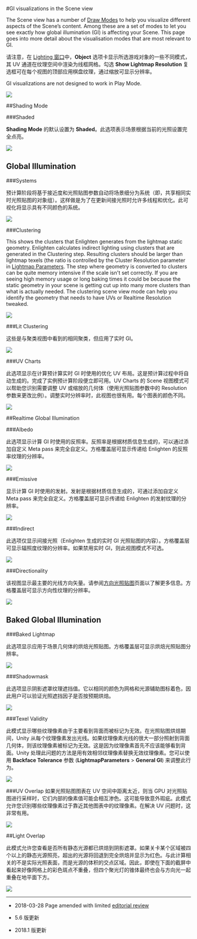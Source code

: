 #GI visualizations in the Scene view

The Scene view has a number of [Draw Modes](ViewModes.html) to help you visualize different aspects of the Scene’s content. Among these are a set of modes to let you see exactly how global illumination (GI) is affecting your Scene. This page goes into more detail about the visualisation modes that are most relevant to GI. 

请注意，在 [Lighting 窗口](GlobalIllumination.html)中，__Object__ 选项卡显示所选游戏对象的一些不同模式，其 UV 通道在纹理空间中渲染为线框网格。勾选 __Show Lightmap Resolution__ 复选框可在每个视图的顶部应用棋盘纹理，通过缩放可显示分辨率。

GI visualizations are not designed to work in Play Mode.

![](../uploads/Main/GIVis.png) 

##Shading Mode

###Shaded

__Shading Mode__ 的默认设置为 __Shaded__。此选项表示场景根据当前的光照设置完全点亮。


![](../uploads/Main/GIVis2.png) 

## Global Illumination

###Systems

预计算阶段将基于接近度和光照贴图参数自动将场景细分为系统（即，共享相同实时光照贴图的对象组）。这样做是为了在更新间接光照时允许多线程和优化。此可视化将显示具有不同颜色的系统。

![](../uploads/Main/GIVis4.png) 

###Clustering

This shows the clusters that Enlighten generates from the lightmap static geometry. Enlighten calculates indirect lighting using clusters that are generated in the Clustering step. Resulting clusters should be larger than lightmap texels (the ratio is controlled by the Cluster Resolution parameter in [Lightmap Parameters](class-LightmapParameters.html). The step where geometry is converted to clusters can be quite memory intensive if the scale isn't set correctly.
If you are seeing high memory usage or long baking times it could be because the static geometry in your scene is getting cut up into many more clusters than what is actually needed. The clustering scene view mode can help you identify the geometry that needs to have UVs or Realtime Resolution tweaked.

![](../uploads/Main/GIVis10.png) 

###Lit Clustering

这些是与聚类视图中看到的相同聚类，但应用了实时 GI。

![](../uploads/Main/GIVis11.png) 

###UV Charts

此选项显示在计算预计算实时 GI 时使用的优化 UV 布局。这是预计算过程中将自动生成的。完成了实例预计算阶段便立即可用。UV Charts 的 Scene 视图模式可以帮助您识别需要调整 UV 或缩放的几何体（使用光照贴图参数中的 Resolution 参数来更改比例）。调整实时分辨率时，此视图也很有用。每个图表的颜色不同。

![](../uploads/Main/GIVis3.png) 

##Realtime Global Illumination

###Albedo

此选项显示计算 GI 时使用的反照率。反照率是根据材质信息生成的，可以通过添加自定义 Meta pass 来完全自定义。方格覆盖层可显示传递给 Enlighten 的反照率纹理的分辨率。

![](../uploads/Main/GIVis5.png) 

###Emissive

显示计算 GI 时使用的发射。发射是根据材质信息生成的，可通过添加自定义 Meta pass 来完全自定义。方格覆盖层可显示传递给 Enlighten 的发射纹理的分辨率。

![](../uploads/Main/GIVis6.png) 

###Indirect

此选项仅显示间接光照（Enlighten 生成的实时 GI 光照贴图的内容）。方格覆盖层可显示辐照度纹理的分辨率。如果禁用实时 GI，则此视图模式不可选。

![](../uploads/Main/GIVis7.png) 

###Directionality

该视图显示最主要的光线方向矢量。请参阅[方向光照贴图](LightmappingDirectional.html)页面以了解更多信息。方格覆盖层可显示方向性纹理的分辨率。

![](../uploads/Main/GIVis8.png) 

## Baked Global Illumination

###Baked Lightmap

此选项显示应用于场景几何体的烘焙光照贴图。方格覆盖层可显示烘焙光照贴图分辨率。

![](../uploads/Main/GIVis9.jpg) 


###Shadowmask

此选项显示阴影遮罩纹理遮挡值。它以相同的颜色为网格和光源辅助图标着色，因此用户可以验证光照遮挡因子是否按预期烘焙。

![](../uploads/Main/GIVis12.jpg) 

###Texel Validity

此模式显示哪些纹理像素由于主要看到背面而被标记为无效。在光照贴图烘焙期间，Unity 从每个纹理像素发出光线。如果纹理像素光线的很大一部分照射到背面几何体，则该纹理像素被标记为无效。这是因为纹理像素首先不应该能够看到背面。Unity 处理此问题的方法是用有效相邻纹理像素替换无效纹理像素。您可以使用 __Backface Tolerance__ 参数 (__LightmapParameters__ > __General GI__) 来调整此行为。

![](../uploads/Main/GIVis14.jpg) 

###UV Overlap
如果光照贴图图表在 UV 空间中距离太近，则当 GPU 对光照贴图进行采样时，它们内部的像素值可能会相互渗色。这可能导致意外瑕疵。此模式允许您识别哪些纹理像素过于靠近其他图表中的纹理像素。在解决 UV 问题时，这非常有用。

![](../uploads/Main/GIVis15.jpg) 

##Light Overlap

此模式允许您查看是否所有静态光源都已烘焙到阴影遮罩。如果关卡某个区域被四个以上的静态光源照亮，超出的光源将回退到完全烘焙并显示为红色。与此计算相关的不是实际光照表面，而是光源的体积的交点区域。因此，即使在下面的截屏中看起来好像网格上的彩色斑点不重叠，但四个聚光灯的锥体最终也会与方向光一起重叠在地平面下方。

![](../uploads/Main/GIVis13.jpg) 

---
* <span class="page-edit">2018-03-28  Page amended with limited [editorial review](DocumentationEditorialReview.html)
</span>

* <span class="page-history">5.6 版更新</span>

* <span class="page-history">2018.1 版更新</span>
